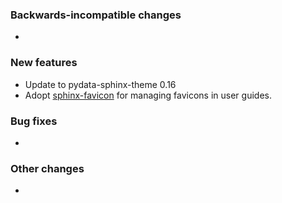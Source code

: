 <!-- Delete the sections that don't apply -->

### Backwards-incompatible changes

-

### New features

- Update to pydata-sphinx-theme 0.16
- Adopt [sphinx-favicon](https://sphinx-favicon.readthedocs.io/en/stable/index.html) for managing favicons in user guides.

### Bug fixes

-

### Other changes

-
